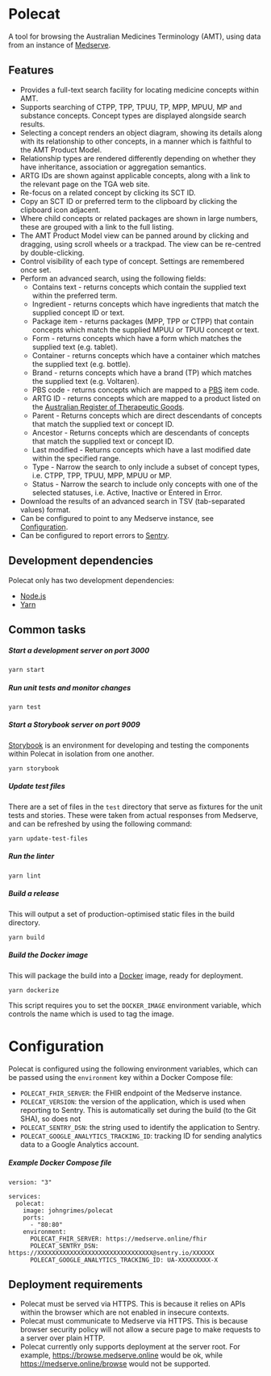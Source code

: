 # Polecat

A tool for browsing the Australian Medicines Terminology (AMT), using data from
an instance of [Medserve](https://medserve.online).

## Features

* Provides a full-text search facility for locating medicine concepts within
  AMT.
* Supports searching of CTPP, TPP, TPUU, TP, MPP, MPUU, MP and substance
  concepts. Concept types are displayed alongside search results.
* Selecting a concept renders an object diagram, showing its details along with
  its relationship to other concepts, in a manner which is faithful to the AMT
  Product Model.
* Relationship types are rendered differently depending on whether they have
  inheritance, association or aggregation semantics.
* ARTG IDs are shown against applicable concepts, along with a link to the
  relevant page on the TGA web site.
* Re-focus on a related concept by clicking its SCT ID.
* Copy an SCT ID or preferred term to the clipboard by clicking the clipboard
  icon adjacent.
* Where child concepts or related packages are shown in large numbers, these are
  grouped with a link to the full listing.
* The AMT Product Model view can be panned around by clicking and dragging,
  using scroll wheels or a trackpad. The view can be re-centred by
  double-clicking.
* Control visibility of each type of concept. Settings are remembered once set.
* Perform an advanced search, using the following fields:
  * Contains text - returns concepts which contain the supplied text within the
    preferred term.
  * Ingredient - returns concepts which have ingredients that match the supplied
    concept ID or text.
  * Package item - returns packages (MPP, TPP or CTPP) that contain concepts
    which match the supplied MPUU or TPUU concept or text.
  * Form - returns concepts which have a form which matches the supplied text
    (e.g. tablet).
  * Container - returns concepts which have a container which matches the
    supplied text (e.g. bottle).
  * Brand - returns concepts which have a brand (TP) which matches the supplied
    text (e.g. Voltaren).
  * PBS code - returns concepts which are mapped to a [PBS](https://pbs.gov.au/)
    item code.
  * ARTG ID - returns concepts which are mapped to a product listed on the
    [Australian Register of Therapeutic Goods](https://www.tga.gov.au/australian-register-therapeutic-goods).
  * Parent - Returns concepts which are direct descendants of concepts that
    match the supplied text or concept ID.
  * Ancestor - Returns concepts which are descendants of concepts that match the
    supplied text or concept ID.
  * Last modified - Returns concepts which have a last modified date within the
    specified range.
  * Type - Narrow the search to only include a subset of concept types, i.e.
    CTPP, TPP, TPUU, MPP, MPUU or MP.
  * Status - Narrow the search to include only concepts with one of the selected
    statuses, i.e. Active, Inactive or Entered in Error.
* Download the results of an advanced search in TSV (tab-separated values)
  format.
* Can be configured to point to any Medserve instance, see
  [Configuration](#configuration).
* Can be configured to report errors to [Sentry](https://sentry.io).

## Development dependencies

Polecat only has two development dependencies:

* [Node.js](https://nodejs.org/)
* [Yarn](https://yarnpkg.com/)

## Common tasks

##### Start a development server on port 3000

```
yarn start
```

##### Run unit tests and monitor changes

```
yarn test
```

##### Start a Storybook server on port 9009

[Storybook](https://storybook.js.org/) is an environment for developing and
testing the components within Polecat in isolation from one another.

```
yarn storybook
```

##### Update test files

There are a set of files in the `test` directory that serve as fixtures for the
unit tests and stories. These were taken from actual responses from Medserve,
and can be refreshed by using the following command:

```
yarn update-test-files
```

##### Run the linter

```
yarn lint
```

##### Build a release

This will output a set of production-optimised static files in the build
directory.

```
yarn build
```

##### Build the Docker image

This will package the build into a [Docker](https://www.docker.com/) image,
ready for deployment.

```
yarn dockerize
```

This script requires you to set the `DOCKER_IMAGE` environment variable, which
controls the name which is used to tag the image.

# Configuration

Polecat is configured using the following environment variables, which can be
passed using the `environment` key within a Docker Compose file:

* `POLECAT_FHIR_SERVER`: the FHIR endpoint of the Medserve instance.
* `POLECAT_VERSION`: the version of the application, which is used when
  reporting to Sentry. This is automatically set during the build (to the Git
  SHA), so does not
* `POLECAT_SENTRY_DSN`: the string used to identify the application to Sentry.
* `POLECAT_GOOGLE_ANALYTICS_TRACKING_ID`: tracking ID for sending analytics data
  to a Google Analytics account.

##### Example Docker Compose file

```
version: "3"

services:
  polecat:
    image: johngrimes/polecat
    ports:
      - "80:80"
    environment:
      POLECAT_FHIR_SERVER: https://medserve.online/fhir
      POLECAT_SENTRY_DSN: https://XXXXXXXXXXXXXXXXXXXXXXXXXXXXXXXX@sentry.io/XXXXXX
      POLECAT_GOOGLE_ANALYTICS_TRACKING_ID: UA-XXXXXXXXX-X
```

## Deployment requirements

* Polecat must be served via HTTPS. This is because it relies on APIs within the
  browser which are not enabled in insecure contexts.
* Polecat must communicate to Medserve via HTTPS. This is because browser
  security policy will not allow a secure page to make requests to a server over
  plain HTTP.
* Polecat currently only supports deployment at the server root. For example,
  https://browse.medserve.online would be ok, while
  https://medserve.online/browse would not be supported.
